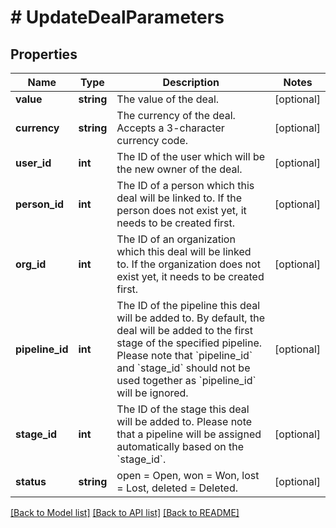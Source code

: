 # # UpdateDealParameters

## Properties

Name | Type | Description | Notes
------------ | ------------- | ------------- | -------------
**value** | **string** | The value of the deal. | [optional]
**currency** | **string** | The currency of the deal. Accepts a 3-character currency code. | [optional]
**user_id** | **int** | The ID of the user which will be the new owner of the deal. | [optional]
**person_id** | **int** | The ID of a person which this deal will be linked to. If the person does not exist yet, it needs to be created first. | [optional]
**org_id** | **int** | The ID of an organization which this deal will be linked to. If the organization does not exist yet, it needs to be created first. | [optional]
**pipeline_id** | **int** | The ID of the pipeline this deal will be added to. By default, the deal will be added to the first stage of the specified pipeline. Please note that &#x60;pipeline_id&#x60; and &#x60;stage_id&#x60; should not be used together as &#x60;pipeline_id&#x60; will be ignored. | [optional]
**stage_id** | **int** | The ID of the stage this deal will be added to. Please note that a pipeline will be assigned automatically based on the &#x60;stage_id&#x60;. | [optional]
**status** | **string** | open &#x3D; Open, won &#x3D; Won, lost &#x3D; Lost, deleted &#x3D; Deleted. | [optional]

[[Back to Model list]](../../README.md#models) [[Back to API list]](../../README.md#endpoints) [[Back to README]](../../README.md)
